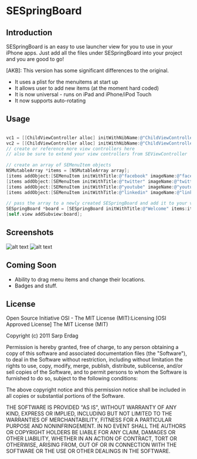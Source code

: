 SESpringBoard
====================

Introduction
---------------------

SESpringBoard is an easy to use launcher view for you to use in your iPhone apps. Just add all the files under SESpringBoard into your project and you are good to go!

[AKB]: This version has some significant differences to the original.

  - It uses a plist for the menuitems at start up
  - It allows user to add new items (at the moment hard coded)
  - It is now universal - runs on iPad and iPhone/iPod Touch
  - It now supports auto-rotating

Usage
---------------------

```objective-c

vc1 = [[ChildViewController alloc] initWithNibName:@"ChildViewController" bundle:nil];
vc2 = [[ChildViewController alloc] initWithNibName:@"ChildViewController" bundle:nil];
// create or reference more view controllers here
// also be sure to extend your view controllers from SEViewController
    
// create an array of SEMenuItem objects
NSMutableArray *items = [NSMutableArray array];
[items addObject:[SEMenuItem initWithTitle:@"facebook" imageName:@"facebook.png" viewController:vc1 removable:YES]];
[items addObject:[SEMenuItem initWithTitle:@"twitter" imageName:@"twitter.png" viewController:vc2 removable:NO]];
[items addObject:[SEMenuItem initWithTitle:@"youtube" imageName:@"youtube.png" viewController:vc1 removable:YES]];
[items addObject:[SEMenuItem initWithTitle:@"linkedin" imageName:@"linkedin.png" viewController:vc2 removable:NO]];
    
// pass the array to a newly created SESpringBoard and add it to your view
SESpringBoard *board = [SESpringBoard initWithTitle:@"Welcome" items:items launcherImage:[UIImage imageNamed:@"navbtn_home.png"]];
[self.view addSubview:board];

```

Screenshots
---------------------

![alt text](http://dl.dropbox.com/u/1124427/sespringboard.png "SESpringBoard Paged")
![alt text](http://dl.dropbox.com/u/1124427/sepringboard_wiggle.png "SESpringBoard Wiggling")



Coming Soon
---------------------
- Ability to drag menu items and change their locations.
- Badges and stuff. 


License
---------------------

Open Source Initiative OSI - The MIT License (MIT):Licensing [OSI Approved License] The MIT License (MIT)

Copyright (c) 2011 Sarp Erdag

Permission is hereby granted, free of charge, to any person obtaining a copy of this software and associated documentation files (the "Software"), to deal in the Software without restriction, including without limitation the rights to use, copy, modify, merge, publish, distribute, sublicense, and/or sell copies of the Software, and to permit persons to whom the Software is furnished to do so, subject to the following conditions:

The above copyright notice and this permission notice shall be included in all copies or substantial portions of the Software.

THE SOFTWARE IS PROVIDED "AS IS", WITHOUT WARRANTY OF ANY KIND, EXPRESS OR IMPLIED, INCLUDING BUT NOT LIMITED TO THE WARRANTIES OF MERCHANTABILITY, FITNESS FOR A PARTICULAR PURPOSE AND NONINFRINGEMENT. IN NO EVENT SHALL THE AUTHORS OR COPYRIGHT HOLDERS BE LIABLE FOR ANY CLAIM, DAMAGES OR OTHER LIABILITY, WHETHER IN AN ACTION OF CONTRACT, TORT OR OTHERWISE, ARISING FROM, OUT OF OR IN CONNECTION WITH THE SOFTWARE OR THE USE OR OTHER DEALINGS IN THE SOFTWARE.
